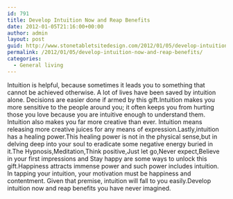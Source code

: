 ```yaml
---
id: 791
title: Develop Intuition Now and Reap Benefits
date: 2012-01-05T21:16:00+00:00
author: admin
layout: post
guid: http://www.stonetabletsitedesign.com/2012/01/05/develop-intuition-now-and-reap-benefits/
permalink: /2012/01/05/develop-intuition-now-and-reap-benefits/
categories:
  - General living
---
```

Intuition is helpful, because sometimes it leads you to something that cannot be achieved otherwise. A lot of lives have been saved by intuition alone. Decisions are easier done if armed by this gift.Intuition makes you more sensitive to the people around you; it often keeps you from hurting those you love because you are intuitive enough to understand them. Intuition also makes you far more creative than ever. Intuition means releasing more creative juices for any means of expression.Lastly,intuition has a healing power.This healing power is not in the physical sense,but in delving deep into your soul to eradicate some negative energy buried in it.The Hypnosis,Meditation,Think positive,Just let go,Never expect,Believe in your first impressions and Stay happy are some ways to unlock this gift.Happiness attracts immense power and such power includes intuition. In tapping your intuition, your motivation must be happiness and contentment. Given that premise, intuition will fall to you easily.Develop intuition now and reap benefits you have never imagined.